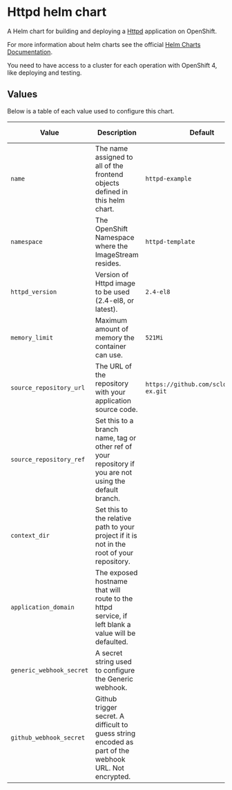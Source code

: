 # Httpd helm chart

A Helm chart for building and deploying a [Httpd](https://github/sclorg/httpd-container) application on OpenShift.

For more information about helm charts see the official [Helm Charts Documentation](https://helm.sh/).

You need to have access to a cluster for each operation with OpenShift 4, like deploying and testing.

## Values
Below is a table of each value used to configure this chart.

| Value                                       | Description | Default | Additional Information |
|---------------------------------------------| ----------- | -- | ---------------------- |
| `name`                                      | The name assigned to all of the frontend objects defined in this helm chart. | `httpd-example` | |
| `namespace`                                 | The OpenShift Namespace where the ImageStream resides. | `httpd-template` | |
| `httpd_version`                             | Version of Httpd image to be used (2.4-el8, or latest). | `2.4-el8` |  |
| `memory_limit`                              | Maximum amount of memory the container can use. | `521Mi` |  |
| `source_repository_url`                     | The URL of the repository with your application source code. | `https://github.com/sclorg/httpd-ex.git` |  |
| `source_repository_ref`                     | Set this to a branch name, tag or other ref of your repository if you are not using the default branch. |  |  |
| `context_dir`                               | Set this to the relative path to your project if it is not in the root of your repository. |  |  |
| `application_domain`                        | The exposed hostname that will route to the httpd service, if left blank a value will be defaulted. |  |  |
| `generic_webhook_secret`                    | A secret string used to configure the Generic webhook. |  |  |
| `github_webhook_secret`                     | Github trigger secret.  A difficult to guess string encoded as part of the webhook URL. Not encrypted. |  |  |
